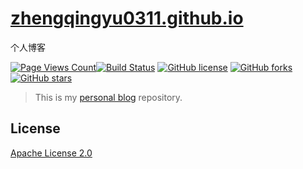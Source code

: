 # [zhengqingyu0311.github.io](https://zhengqingyu0311.github.io)
个人博客

[![Page Views Count](https://badges.toozhao.com/badges/01GP7X611Y1NT9KSPGB4WB0KB6/green.svg)](https://badges.toozhao.com/stats/01GP7X611Y1NT9KSPGB4WB0KB6 "Get your own page views count badge on badges.toozhao.com")[![Build Status](https://secure.travis-ci.org/blinkfox/blinkfox.github.io.svg)](https://travis-ci.org/blinkfox/blinkfox.github.io) [![GitHub license](https://img.shields.io/github/license/blinkfox/blinkfox.github.io.svg)](https://github.com/blinkfox/blinkfox.github.io/blob/hexo/LICENSE) [![GitHub forks](https://img.shields.io/github/forks/blinkfox/blinkfox.github.io.svg)](https://github.com/blinkfox/blinkfox.github.io/network) [![GitHub stars](https://img.shields.io/github/stars/blinkfox/blinkfox.github.io.svg)](https://github.com/blinkfox/blinkfox.github.io/stargazers)

> This is my [personal blog](https://zhengqingyu0311.github.io) repository.
## License

[Apache License 2.0](http://www.apache.org/licenses/LICENSE-2.0)
